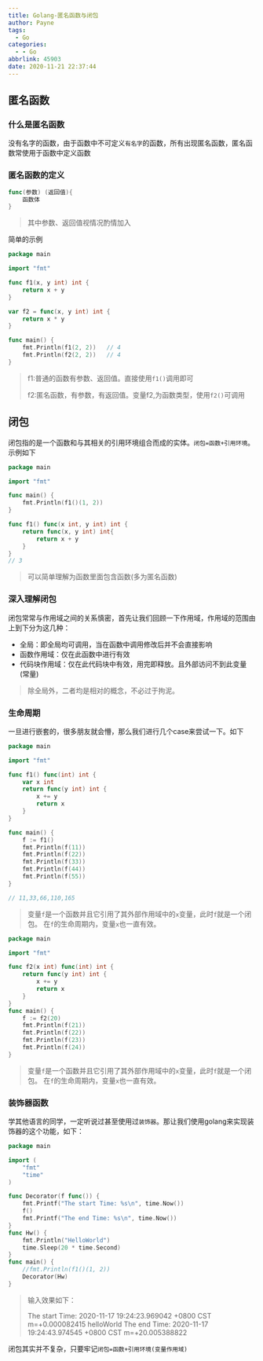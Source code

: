 ```yaml
---
title: Golang-匿名函数与闭包
author: Payne
tags:
  - Go
categories:
  - - Go
abbrlink: 45903
date: 2020-11-21 22:37:44
---
```

## 匿名函数

### 什么是匿名函数

没有名字的函数，由于函数中不可定义`有名字`的函数，所有出现匿名函数，匿名函数常使用于函数中定义函数
<!--more-->
### 匿名函数的定义

```go
func(参数) (返回值){
    函数体
}
```

> 其中参数、返回值视情况酌情加入

简单的示例

```go
package main

import "fmt"

func f1(x, y int) int {
	return x + y
}

var f2 = func(x, y int) int {
	return x * y
}

func main() {
	fmt.Println(f1(2, 2))   // 4
	fmt.Println(f2(2, 2))   // 4
}
```

> f1:普通的函数有参数、返回值。直接使用`f1()`调用即可
>
> f2:匿名函数，有参数，有返回值。变量f2,为函数类型，使用`f2()`可调用

## 闭包

闭包指的是一个函数和与其相关的引用环境组合而成的实体。`闭包=函数+引用环境`。 示例如下

```go
package main

import "fmt"

func main() {
	fmt.Println(f1()(1, 2)) 
}

func f1() func(x int, y int) int {
	return func(x, y int) int{
		return x + y
	}
}
// 3
```

> 可以简单理解为函数里面包含函数(多为匿名函数)

### 深入理解闭包

闭包常常与作用域之间的关系慎密，首先让我们回顾一下作用域，作用域的范围由上到下分为这几种：

- 全局：即全局均可调用，当在函数中调用修改后并不会直接影响
- 函数作用域：仅在此函数中进行有效
- 代码块作用域：仅在此代码块中有效，用完即释放。且外部访问不到此变量(常量)

> 除全局外，二者均是相对的概念，不必过于拘泥。

### 生命周期

一旦进行嵌套的，很多朋友就会懵，那么我们进行几个case来尝试一下。如下

```go
package main

import "fmt"

func f1() func(int) int {
	var x int
	return func(y int) int {
		x += y
		return x
	}
}

func main() {
	f := f1()
	fmt.Println(f(11))
	fmt.Println(f(22))
	fmt.Println(f(33))
	fmt.Println(f(44))
	fmt.Println(f(55))
}

// 11,33,66,110,165
```

> 变量`f`是一个函数并且它引用了其外部作用域中的`x`变量，此时`f`就是一个闭包。 在`f`的生命周期内，变量`x`也一直有效。

```go
package main

import "fmt"

func f2(x int) func(int) int {
	return func(y int) int {
		x += y
		return x
	}
}
func main() {
	f := f2(20)
	fmt.Println(f(21))
	fmt.Println(f(22))
	fmt.Println(f(23))
	fmt.Println(f(24))
}

```

> 变量`f`是一个函数并且它引用了其外部作用域中的`x`变量，此时`f`就是一个闭包。 在`f`的生命周期内，变量`x`也一直有效。



### 装饰器函数

学其他语言的同学，一定听说过甚至使用过`装饰器`。那让我们使用golang来实现装饰器的这个功能，如下：

```go
package main

import (
	"fmt"
	"time"
)

func Decorator(f func()) {
	fmt.Printf("The start Time: %s\n", time.Now())
	f()
	fmt.Printf("The end Time: %s\n", time.Now())
}
func Hw() {
	fmt.Println("HelloWorld")
	time.Sleep(20 * time.Second)
}
func main() {
	//fmt.Println(f1()(1, 2))
	Decorator(Hw)
}

```

> 输入效果如下：
>
> The start Time: 2020-11-17 19:24:23.969042 +0800 CST m=+0.000082415
> helloWorld
> The end Time: 2020-11-17 19:24:43.974545 +0800 CST m=+20.005388822

闭包其实并不复杂，只要牢记`闭包=函数+引用环境(变量作用域)`

